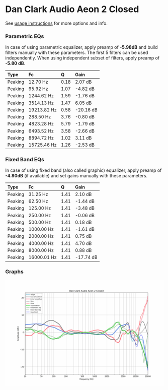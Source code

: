 # Dan Clark Audio Aeon 2 Closed
See [usage instructions](https://github.com/jaakkopasanen/AutoEq#usage) for more options and info.

### Parametric EQs
In case of using parametric equalizer, apply preamp of **-5.98dB** and build filters manually
with these parameters. The first 5 filters can be used independently.
When using independent subset of filters, apply preamp of **-5.80 dB**.

| Type    | Fc          |    Q | Gain      |
|:--------|:------------|:-----|:----------|
| Peaking | 12.70 Hz    | 0.18 | 2.07 dB   |
| Peaking | 95.92 Hz    | 1.07 | -4.82 dB  |
| Peaking | 1244.62 Hz  | 1.59 | -1.76 dB  |
| Peaking | 3514.13 Hz  | 1.47 | 6.05 dB   |
| Peaking | 19213.82 Hz | 0.58 | -20.16 dB |
| Peaking | 288.50 Hz   | 3.76 | -0.80 dB  |
| Peaking | 4823.28 Hz  | 5.79 | -1.79 dB  |
| Peaking | 6493.52 Hz  | 3.58 | -2.66 dB  |
| Peaking | 8894.72 Hz  | 1.02 | 3.11 dB   |
| Peaking | 15725.46 Hz | 1.26 | -2.53 dB  |

### Fixed Band EQs
In case of using fixed band (also called graphic) equalizer, apply preamp of **-4.80dB**
(if available) and set gains manually with these parameters.

| Type    | Fc          |    Q | Gain      |
|:--------|:------------|:-----|:----------|
| Peaking | 31.25 Hz    | 1.41 | 2.10 dB   |
| Peaking | 62.50 Hz    | 1.41 | -1.44 dB  |
| Peaking | 125.00 Hz   | 1.41 | -3.48 dB  |
| Peaking | 250.00 Hz   | 1.41 | -0.06 dB  |
| Peaking | 500.00 Hz   | 1.41 | 0.18 dB   |
| Peaking | 1000.00 Hz  | 1.41 | -1.61 dB  |
| Peaking | 2000.00 Hz  | 1.41 | 0.75 dB   |
| Peaking | 4000.00 Hz  | 1.41 | 4.70 dB   |
| Peaking | 8000.00 Hz  | 1.41 | 0.88 dB   |
| Peaking | 16000.01 Hz | 1.41 | -17.74 dB |

### Graphs
![](./Dan%20Clark%20Audio%20Aeon%202%20Closed.png)